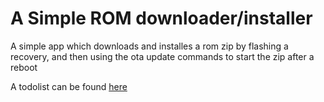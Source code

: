 # A Simple ROM downloader/installer
A simple app which downloads and installes a rom zip by flashing a recovery, and then using the ota update commands to start the zip after a reboot

A todolist can be found [here](https://todo.eshark.tech/share/71TfwnsR8Um4vgr3CDcg1yOleIa137WDCSjLaYFa/auth?view=31)
